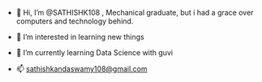 - 👋 Hi, I’m @SATHISHK108
    , Mechanical graduate, but i had a grace over computers and technology behind.
    
  
- 👀 I’m interested in learning new things
- 🌱 I’m currently learning Data Science with guvi
- 📫 sathishkandaswamy108@gmail.com

<!---
SATHISHK108/SATHISHK108 is a ✨ special ✨ repository because its `README.md` (this file) appears on your GitHub profile.
You can click the Preview link to take a look at your changes.
--->

